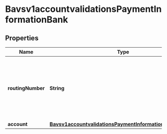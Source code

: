 
# Bavsv1accountvalidationsPaymentInformationBank

## Properties
Name | Type | Description | Notes
------------ | ------------- | ------------- | -------------
**routingNumber** | **String** | Bank routing number. This is also called the transit number.  Non-Negative Integer  | 
**account** | [**Bavsv1accountvalidationsPaymentInformationBankAccount**](Bavsv1accountvalidationsPaymentInformationBankAccount.md) |  | 



